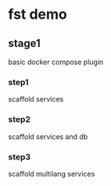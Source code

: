 # fst demo


## stage1
basic docker compose plugin

### step1
scaffold services

### step2
scaffold services and db

### step3
scaffold multilang services
